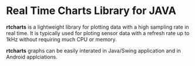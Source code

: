 Real Time Charts Library for JAVA
================================

**rtcharts** is a lightweight library for plotting data with a high sampling rate in real time. 
It is typically used for ploting sensor data with a refresh rate up to 1kHz without requiring much CPU or memory.

**rtcharts** graphs can be easily interated in Java/Swing application and in Android applciations.

